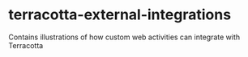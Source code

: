 # terracotta-external-integrations
Contains illustrations of how custom web activities can integrate with Terracotta
